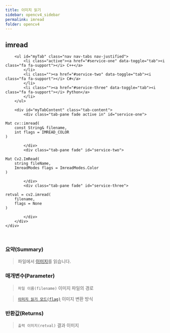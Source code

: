 ```yaml
---
title: 이미지 읽기
sidebar: opencv4_sidebar
permalink: imread
folder: opencv4
---
```


<div class="row">
    <div class="col-lg-12">
        <h2 class="page-header">imread</h2>
    </div>
    <div class="col-lg-12">

        <ul id="myTab" class="nav nav-tabs nav-justified">
            <li class="active"><a href="#service-one" data-toggle="tab"><i class="fa fa-support"></i> C++</a>
            </li>
            <li class=""><a href="#service-two" data-toggle="tab"><i class="fa fa-support"></i> C#</a>
            </li>
            <li class=""><a href="#service-three" data-toggle="tab"><i class="fa fa-support"></i> Python</a>
            </li>
        </ul>

        <div id="myTabContent" class="tab-content">
            <div class="tab-pane fade active in" id="service-one">
<pre class="prettyprint"><code class="language-cpp">Mat cv::imread(
    const String& filename,
    int flags = IMREAD_COLOR
)</code></pre>
            </div>
            <div class="tab-pane fade" id="service-two">
<pre class="prettyprint"><code class="language-cs">Mat Cv2.ImRead(
    string fileName, 
    ImreadModes flags = ImreadModes.Color
)</code></pre>
            </div>
            <div class="tab-pane fade" id="service-three">
<pre class="prettyprint"><code class="language-py">retval = cv2.imread(
    filename,
    flags = None
)</code></pre>
            </div>
        </div>
    </div>
</div>

<br>

### 요약(Summary)

> 파일에서 [이미지](imageExt)를 읽습니다.

### 매개변수(Parameter)

> `파일 이름(filename)` 이미지 파일의 경로

> [`이미지 읽기 모드(flag)`](imreadModes) 이미지 변환 방식

### 반환값(Returns)

> `출력 이미지(retval)` 결과 이미지
